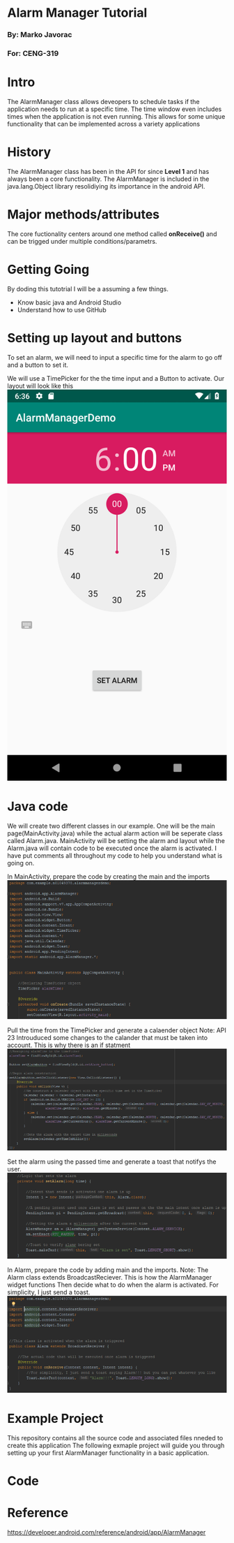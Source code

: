 # Alarm Manager Tutorial
### By: Marko Javorac
### For: CENG-319

# Intro
The AlarmManager class allows deveopers to schedule tasks if the application needs to run at a specific time. The time window even includes times when the application is not even running. This allows for some unique functionality that can be implemented across a variety applications

# History
The AlarmManager class has been in the API for since **Level 1** and has always been a core functionality. The AlarmManager is included in the java.lang.Object library resolidiying its importance in the android API.

# Major methods/attributes
The core fuctionality centers around one method called **onReceive()** and can be trigged under multiple conditions/parametrs.

# Getting Going
By doding this tutotrial I will be a assuming a few things.
- Know basic java and Android Studio
- Understand how to use GitHub

# Setting up layout and buttons
To set an alarm, we will need to input a specific time for the alarm to go off and a button to set it.

We will use a TimePicker for the the time input and a Button to activate. Our layout will look like this
![setupMain](https://github.com/markojavorac/AlarmManagerDemo/blob/master/resources/Screenshot_1544225781.png)

# Java code
We will create two different classes in our example. One will be the main page(MainActivity.java) while the actual alarm action will be seperate class called Alarm.java. MainActivity will be setting the alarm and layout while the Alarm.java will contain code to be executed once the alarm is activated. I have put comments all throughout my code to help you understand what is going on.

In MainActivity, prepare the code by creating the main and the imports
![setupMain](https://github.com/markojavorac/AlarmManagerDemo/blob/master/resources/main_setup.PNG)

Pull the time from the TimePicker and generate a calaender object
Note: API 23 Introuduced some changes to the calander that must be taken into account. This is why there is an if statment
![setCal](https://github.com/markojavorac/AlarmManagerDemo/blob/master/resources/main_setup2.PNG)

Set the alarm using the passed time and generate a toast that notifys the user.
![setAlarm](https://github.com/markojavorac/AlarmManagerDemo/blob/master/resources/main_alarm_set.PNG)

In Alarm, prepare the code by adding main and the imports.
Note: The Alarm class extends BroadcastReciever. This is how the AlarmManager widget functions 
Then decide what to do when the alarm is activated. For simplicity, I just send a toast.
![alarm class](https://github.com/markojavorac/AlarmManagerDemo/blob/master/resources/alarm.PNG)


# Example Project
This repository contains all the source code and associated files nneded to create this application
The following exmaple project will guide you through setting up your first AlarmManager functionality in a basic application.

# Code

# Reference
https://developer.android.com/reference/android/app/AlarmManager

